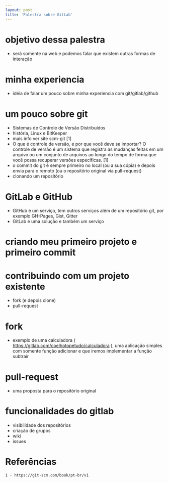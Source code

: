```yaml
---
layout: post
title: 'Palestra sobre GitLab'
---
```


# objetivo dessa palestra 
* será somente na web e podemos falar que existem outras formas de interação

# minha experiencia
* idéia de falar um pouco sobre minha experiencia com git/gitlab/github

# um pouco sobre git 
* Sistemas de Controle de Versão Distribuídos
* história, Linux e BitKeeper
* mais info ver site scm-git [1]
* O que é controle de versão, e por que você deve se importar? O controle de versão é um sistema que registra as mudanças feitas em um arquivo ou um conjunto de arquivos ao longo do tempo de forma que você possa recuperar versões específicas. [1]
* o commit do git é sempre primeiro no local (ou a sua cópia) e depois envia para o remoto (ou o repositório original via pull-request)
* clonando um repositório 

# GitLab e GitHub
* GitHub é um serviço, tem outros serviços além de um repositório git, por exemplo GH-Pages, Gist, Gitter
* GitLab é uma solução e também um serviço

# criando meu primeiro projeto e primeiro commit 

# contribuindo com um projeto existente 
* fork (e depois clone)
* pull-request

# fork
* exemplo de uma calculadora ( https://gitlab.com/coelhotopetudo/calculadora ), uma aplicação simples com somente função adicionar e que iremos implementar a função subtrair

# pull-request 
* uma proposta para o repositório original

# funcionalidades do gitlab
* visibilidade dos repositórios 
* criação de grupos 
* wiki
* issues

# Referências
    1 - https://git-scm.com/book/pt-br/v1
